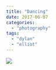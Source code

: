 ```yaml
---
title: "Dancing"
date: 2017-06-07
categories: 
  - "photography"
tags: 
  - "dylan"
  - "elliot"
---
```


![](images/e-d-dancing.gif)
